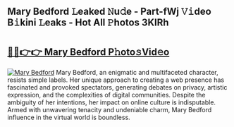 ## Mary Bedford 𝙻eaked 𝙽u𝚍e - Part-fWj 𝚅𝚒deo B𝚒kini 𝙻eaks - Hot All 𝙿hotos 3KIRh

# <h2><a href="http://ld6bme.urlbe.top/?page=Mary+Bedford">🔗🔗👉👉 Mary Bedford P𝚑oto𝚜Vid𝚎o</a></h2>

[![Mary Bedford](https://i.imgur.com/eBuTRDB.gif)](http://ld6bme.urlbe.top/?page=Mary+Bedford)
Mary Bedford, an enigmatic and multifaceted character, resists simple labels. Her unique approach to creating a web presence has fascinated and provoked spectators, generating debates on privacy, artistic expression, and the complexities of digital communities. Despite the ambiguity of her intentions, her impact on online culture is indisputable. Armed with unwavering tenacity and undeniable charm, Mary Bedford influence in the virtual world is boundless.
